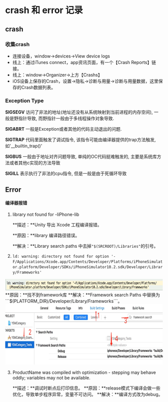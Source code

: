# crash 和 error 记录

## crash
### 收集crash
* 连接设备，window->devices->View device logs
* 线上：通过iTunes connect，app资讯页面，有一个【Crash Reports】链接。
* 线上：window->Organizer->上方【Crashs】
* iOS设备上保存的Crash，设置->隐私->诊断与用量->诊断与用量数据，这里保存的Crash数据列表。

### Exception Type

**SIGSEGV** 访问了非法的地址(地址还没有从系统映射到当前进程的内存空间), 一般是野指针导致, 而野指针一般由于多线程操作对象导致.

**SIGABRT** 一般是Exception或者其他的代码主动退出的问题.

**SIGTRAP** 代码里面触发了调试指令, 该指令可能由编译器提供的trap方法触发, 如'__builtin_trap()'

**SIGBUS** 一般由于地址对齐问题导致, 单纯的OC代码挺难触发的, 主要是系统库方法或者其他c实现的方法导致

**SIGILL** 表示执行了非法的cpu指令, 但是一般是由于死循环导致


## Error

#### 编译器报错
1. library not found for -liPhone-lib

	**描述：**Unity 导出 Xcode 工程编译报错。

	**原因：**library 编译路径错误。

	**解决：**Library search paths 中去掉```"$(SRCROOT)/Libraries"```的引号。

2. ```ld: warning: directory not found for option '-F/Applications/Xcode.app/Contents/Developer/Platforms/iPhoneSimulator.platform/Developer/SDKs/iPhoneSimulator10.2.sdk/Developer/Library/Frameworks'```
<img src="./images/找不到framework.png" width = "695" height = "37" alt="图片名称">
	**原因：**找不到framework库
	**解决：**Framework search Paths 中替换为```$(PLATFORM_DIR)/Developer/Library/Frameworks```。
	<img src="./images/解决方案.png" width = "801" height = "193" alt="图片名称">
	
3. ProductName was compiled with optimization - stepping may behave oddly; variables may not be available.

	**描述：**调试时断点后打印信息。
	**原因：**release模式下编译会做一些优化，导致单步程序异常，变量不可访问。
	**解决：**编译方式改为debug。
